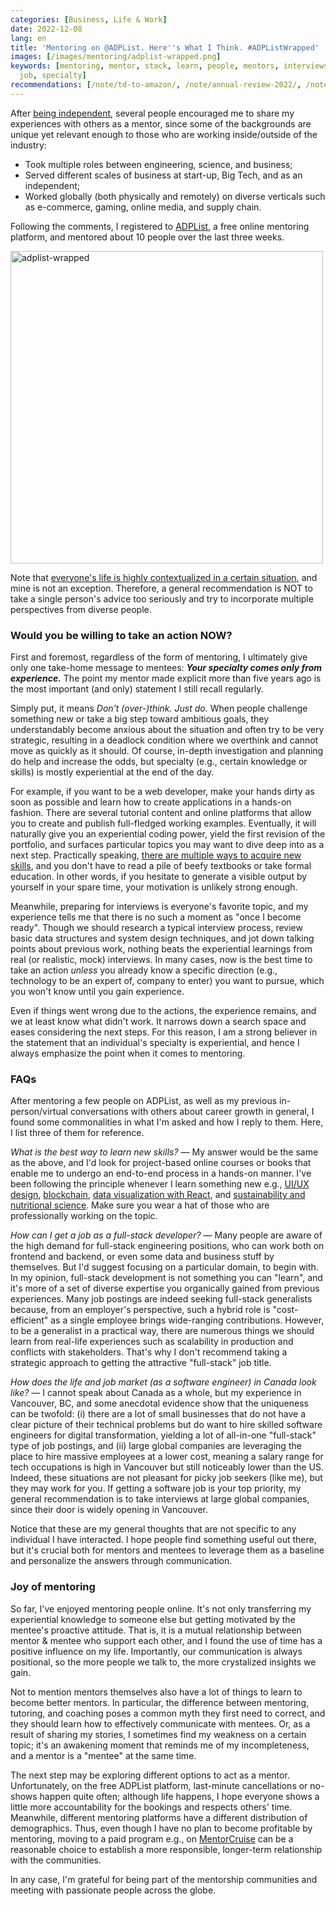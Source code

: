 ```yaml
---
categories: [Business, Life & Work]
date: 2022-12-08
lang: en
title: 'Mentoring on @ADPList. Here''s What I Think. #ADPListWrapped'
images: [/images/mentoring/adplist-wrapped.png]
keywords: [mentoring, mentor, stack, learn, people, mentors, interviews, adplist,
  job, specialty]
recommendations: [/note/td-to-amazon/, /note/annual-review-2022/, /note/goes-back-to-school/]
---
```


After [being independent](/note/first-month-as-self-employed/), several people encouraged me to share my experiences with others as a mentor, since some of the backgrounds are unique yet relevant enough to those who are working inside/outside of the industry:

- Took multiple roles between engineering, science, and business;
- Served different scales of business at start-up, Big Tech, and as an independent;
- Worked globally (both physically and remotely) on diverse verticals such as e-commerce, gaming, online media, and supply chain.

Following the comments, I registered to [ADPList](https://adplist.org/mentors/takuya-kitazawa), a free online mentoring platform, and mentored about 10 people over the last three weeks.

<img src="/images/mentoring/adplist-wrapped.png" alt="adplist-wrapped" width=500px />

Note that [everyone's life is highly contextualized in a certain situation](/note/why-information-grows/), and mine is not an exception. Therefore, a general recommendation is NOT to take a single person's advice too seriously and try to incorporate multiple perspectives from diverse people.

### Would you be willing to take an action NOW?

First and foremost, regardless of the form of mentoring, I ultimately give only one take-home message to mentees: ***Your specialty comes only from experience.*** The point my mentor made explicit more than five years ago is the most important (and only) statement I still recall regularly.

Simply put, it means *Don't (over-)think. Just do.* When people challenge something new or take a big step toward ambitious goals, they understandably become anxious about the situation and often try to be very strategic, resulting in a deadlock condition where we overthink and cannot move as quickly as it should. Of course, in-depth investigation and planning do help and increase the odds, but specialty (e.g., certain knowledge or skills) is mostly experiential at the end of the day.

For example, if you want to be a web developer, make your hands dirty as soon as possible and learn how to create applications in a hands-on fashion. There are several tutorial content and online platforms that allow you to create and publish full-fledged working examples. Eventually, it will naturally give you an experiential coding power, yield the first revision of the portfolio, and surfaces particular topics you may want to dive deep into as a next step. Practically speaking, [there are multiple ways to acquire new skills](/note/goes-back-to-school/), and you don't have to read a pile of beefy textbooks or take formal education. In other words, if you hesitate to generate a visible output by yourself in your spare time, your motivation is unlikely strong enough.

Meanwhile, preparing for interviews is everyone's favorite topic, and my experience tells me that there is no such a moment as "once I become ready". Though we should research a typical interview process, review basic data structures and system design techniques, and jot down talking points about previous work, nothing beats the experiential learnings from real (or realistic, mock) interviews. In many cases, now is the best time to take an action *unless* you already know a specific direction (e.g., technology to be an expert of, company to enter) you want to pursue, which you won't know until you gain experience.

Even if things went wrong due to the actions, the experience remains, and we at least know what didn't work. It narrows down a search space and eases considering the next steps. For this reason, I am a strong believer in the statement that an individual's specialty is experiential, and hence I always emphasize the point when it comes to mentoring.

### FAQs

After mentoring a few people on ADPList, as well as my previous in-person/virtual conversations with others about career growth in general, I found some commonalities in what I'm asked and how I reply to them. Here, I list three of them for reference.

*What is the best way to learn new skills?* &mdash; My answer would be the same as the above, and I'd look for project-based online courses or books that enable me to undergo an end-to-end process in a hands-on manner. I've been following the principle whenever I learn something new e.g., [UI/UX design](/note/learn-how-others-work/), [blockchain](/note/coursera-blockchain-specialization/), [data visualization with React](/note/datavis-2020/), and [sustainability and nutritional science](/note/sustainable-diets/). Make sure you wear a hat of those who are professionally working on the topic.

*How can I get a job as a full-stack developer?* &mdash; Many people are aware of the high demand for full-stack engineering positions, who can work both on frontend and backend, or even some data and business stuff by themselves. But I'd suggest focusing on a particular domain, to begin with. In my opinion, full-stack development is not something you can "learn", and it's more of a set of diverse expertise you organically gained from previous experiences. Many job postings are indeed seeking full-stack generalists because, from an employer's perspective, such a hybrid role is "cost-efficient" as a single employee brings wide-ranging contributions. However, to be a generalist in a practical way, there are numerous things we should learn from real-life experiences such as scalability in production and conflicts with stakeholders. That's why I don't recommend taking a strategic approach to getting the attractive "full-stack" job title.

*How does the life and job market (as a software engineer) in Canada look like?* &mdash; I cannot speak about Canada as a whole, but my experience in Vancouver, BC, and some anecdotal evidence show that the uniqueness can be twofold: (i) there are a lot of small businesses that do not have a clear picture of their technical problems but do want to hire skilled software engineers for digital transformation, yielding a lot of all-in-one "full-stack" type of job postings, and (ii) large global companies are leveraging the place to hire massive employees at a lower cost, meaning a salary range for tech occupations is high in Vancouver but still noticeably lower than the US. Indeed, these situations are not pleasant for picky job seekers (like me), but they may work for you. If getting a software job is your top priority, my general recommendation is to take interviews at large global companies, since their door is widely opening in Vancouver.

Notice that these are my general thoughts that are not specific to any individual I have interacted. I hope people find something useful out there, but it's crucial both for mentors and mentees to leverage them as a baseline and personalize the answers through communication.

### Joy of mentoring

So far, I've enjoyed mentoring people online. It's not only transferring my experiential knowledge to someone else but getting motivated by the mentee's proactive attitude. That is, it is a mutual relationship between mentor & mentee who support each other, and I found the use of time has a positive influence on my life. Importantly, our communication is always positional, so the more people we talk to, the more crystalized insights we gain.

Not to mention mentors themselves also have a lot of things to learn to become better mentors. In particular, the difference between mentoring, tutoring, and coaching poses a common myth they first need to correct, and they should learn how to effectively communicate with mentees. Or, as a result of sharing my stories, I sometimes find my weakness on a certain topic; it's an awakening moment that reminds me of my incompleteness, and a mentor is a "mentee" at the same time.

The next step may be exploring different options to act as a mentor. Unfortunately, on the free ADPList platform, last-minute cancellations or no-shows happen quite often; although life happens, I hope everyone shows a little more accountability for the bookings and respects others' time. Meanwhile, different mentoring platforms have a different distribution of demographics. Thus, even though I have no plan to become profitable by mentoring, moving to a paid program e.g., on [MentorCruise](https://mentors.to/takuti) can be a reasonable choice to establish a more responsible, longer-term relationship with the communities.

In any case, I'm grateful for being part of the mentorship communities and meeting with passionate people across the globe.
